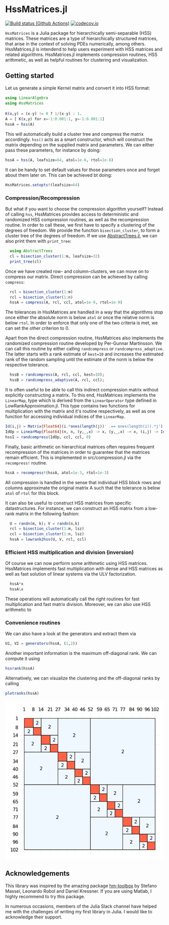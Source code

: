 # HssMatrices.jl

[![Build status (Github Actions)](https://github.com/bonevbs/HssMatrices.jl/workflows/CI/badge.svg)](https://github.com/bonevbs/HssMatrices.jl/actions)
[![codecov.io](http://codecov.io/github/bonevbs/HssMatrices.jl/coverage.svg?branch=main)](http://codecov.io/github/bonevbs/HssMatrices.jl?branch=main)

`HssMatrices` is a Julia package for hierarchically semi-separable (HSS) matrices. These matrices are a type of hierarchically structured matrices, that arise in the context of solving PDEs numerically, among others. HssMatrices.jl is intendend to help users experiment with HSS matrices and related algorithms. HssMatrices.jl implements compression routines, HSS arithmetic, as well as helpful routines for clustering and visualization.

## Getting started

Let us generate a simple Kernel matrix and convert it into HSS format:
```Julia
using LinearAlgebra
using HssMatrices

K(x,y) = (x-y) != 0 ? 1/(x-y) : 1.
A = [ K(x,y) for x=-1:0.001:1, y=-1:0.001:1]
hssA = hss(A)
```
This will automatically build a cluster tree and compress the matrix accordingly. `hss()` acts as a smart constructor, which will construct the matrix depending on the supplied matrix and parameters. We can either pass these parameters, for instance by doing:
```Julia
hssA = hss(A, leafsize=64, atol=1e-6, rtol=1e-6)
```
It can be handy to set default values for those parameters once and forget about them later on. This can be achieved bt doing:
```Julia
HssMatrices.setopts!(leafsize=64)
```

### Compression/Recompression
But what if you want to choose the compression algorithm yourself? Instead of calling `hss`, HssMatrices provides access to deterministic and randomized HSS compression routines, as well as the recompression routine. In order to call these, we first have to specify a clustering of the degrees of freedom. We provide the function `bisection_cluster`, to form a cluster tree of the degrees of freedom. If we use [AbstractTrees.jl](https://github.com/JuliaCollections/AbstractTrees.jl), we can also print them with `print_tree`:
```Julia
  using AbstractTrees
  cl = bisection_cluster(1:m, leafsize=32)
  print_tree(cl)
```
Once we have created row- and column-clusters, we can move on to compress our matrix. Direct compression can be achieved by calling `compress`:
```Julia
  rcl = bisection_cluster(1:m)
  rcl = bisection_cluster(1:n)
  hssA = compress(A, rcl, ccl, atol=1e-9, rtol=1e-9)
```
The tolerances in HssMatrices are handled in a way that the algorithms stop once either the absolute norm is below `atol` or once the relative norm is below `rtol`. In order to enforce that only one of the two criteria is met, we can set the other criterion to 0.

Apart from the direct compression routine, HssMatrices also implements the randomized compression routine developed by Per-Gunnar Martinsson. We can call this routine by either calling `randcompress` or `randcompress_adaptive`. The latter starts with a rank estimate of `kest=10` and increases the estimated rank of the random sampling until the estimate of the norm is below the respective tolerance.
```Julia
  hssB = randcompress(A, rcl, ccl, kest=10);
  hssB = randcompress_adaptive(A, rcl, ccl);
```
It is often useful to be able to call this indirect compression matrix without explicitly constructing a matrix. To this end, HssMatrices implements the `LinearMap`, type which is derived from the `LinearOperator` type defined in LowRankApproximation.jl. This type contains two functions for multiplication with the matrix and it's routine respectively, as well as one function for accessing individual indices of the `LinearMap`.
```Julia
Id(i,j) = Matrix{Float64}(i.*ones(length(j))' .== ones(length(i)).*j')
IdOp = LinearMap{Float64}(n, n, (y,_,x) -> x, (y,_,x) -> x, (i,j) -> Id(i,j), nothing)
hssI = randcompress(IdOp, ccl, ccl, 0)
```


Finally, basic arithmetic on hierarchical matrices often requires frequent recompression of the matrices in order to guarantee that the matrices remain efficient. This is implemented in src/compression.jl via the `recompress!` routine. 
```Julia
hssA = recompress!(hssA, atol=1e-3, rtol=1e-3)
```
All compression is handled in the sense that individual HSS block rows and columns approximate the original matrix A such that the tolerance is below `atol` of `rtol` for this block.

It can also be useful to construct HSS matrices from specific datastructures. For instance, we can construct an HSS matrix from a low-rank matrix in the following fashion:
```Julia
  U = randn(m, k); V = randn(n,k)
  rcl = bisection_cluster(1:m, lsz)
  ccl = bisection_cluster(1:n, lsz)
  hssA = lowrank2hss(U, V, rcl, ccl)
```

### Efficient HSS multiplication and division (inversion)
Of course we can now perform some arithmetic using HSS matrices. HssMatrices implements fast multiplication with dense and HSS matrices as well as fast solution of linear systems via the ULV factorization.
```Julia
  hssA*x
  hssA\x
```
These operations will automatically call the right routines for fast multiplication and fast matrix division. Moreover, we can also use HSS arithmetic to 
### Convenience routines
We can also have a look at the generators and extract them via
```Julia
U1, V2 = generators(hssA, (1,2))
```
Another important information is the maximum off-diagonal rank. We can compute it using
```Julia
hssrank(hssA)
```
Alternatively, we can visualize the clustering and the off-diagonal ranks by calling
```Julia
plotranks(hssA)
```
![Plotranks](./img/plotranks.svg)

## Acknowledgements
This library was inspired by the amazing package [hm-toolbox](https://github.com/numpi/hm-toolbox) by Stefano Massei, Leonardo Robol and Daniel Kressner. If you are using Matlab, I highly recommend to try this package.

In numerous occasions, members of the Julia Slack channel have helped me with the challenges of writing my first library in Julia. I would like to acknowledge their support.
